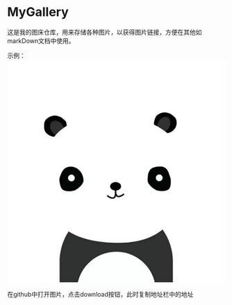 # MyGallery
这是我的图床仓库，用来存储各种图片，以获得图片链接，方便在其他如markDown文档中使用。

示例：
![GitHubMyGalleryFirstPic](https://raw.githubusercontent.com/ZTJzzz/MyGallery/master/2015-07-27%20205502.jpg  "GitHubMyGalleryFirstPic")


在github中打开图片，点击download按钮，此时复制地址栏中的地址
